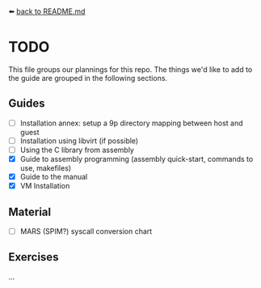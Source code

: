 :arrow_left: [back to README.md](README.md)


# TODO
This file groups our plannings for this repo. The things we'd like to add to the guide are grouped in the following sections.

## Guides
- [ ] Installation annex: setup a 9p directory mapping between host and guest
- [ ] Installation using libvirt (if possible)
- [ ] Using the C library from assembly
- [x] Guide to assembly programming (assembly quick-start, commands to use, makefiles)
- [x] Guide to the manual
- [x] VM Installation

## Material
- [ ] MARS (SPIM?) syscall conversion chart

## Exercises
...

